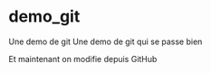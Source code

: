 # demo_git
Une demo de git
Une demo de git qui se passe bien

Et maintenant on modifie depuis GitHub



